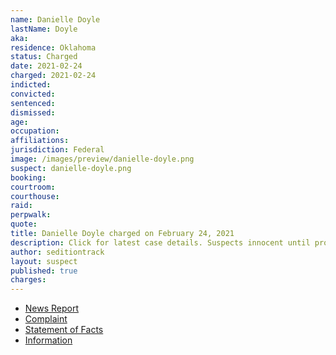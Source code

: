 ```yaml
---
name: Danielle Doyle
lastName: Doyle
aka:
residence: Oklahoma
status: Charged
date: 2021-02-24
charged: 2021-02-24
indicted:
convicted: 
sentenced: 
dismissed: 
age:
occupation:
affiliations:
jurisdiction: Federal
image: /images/preview/danielle-doyle.png
suspect: danielle-doyle.png
booking:
courtroom:
courthouse:
raid:
perpwalk:
quote:
title: Danielle Doyle charged on February 24, 2021
description: Click for latest case details. Suspects innocent until proven guilty.
author: seditiontrack
layout: suspect
published: true
charges:
---
```

- [News Report](https://oklahoman.com/article/5683329/former-oklahoma-city-thunder-worker-charged-in-us-capitol-breach)
- [Complaint](https://extremism.gwu.edu/sites/g/files/zaxdzs2191/f/Danielle%20Nicole%20Doyle%20Criminal%20Complaint.pdf)
- [Statement of Facts](https://www.justice.gov/usao-dc/case-multi-defendant/file/1378606/download)
- [Information](https://www.justice.gov/usao-dc/case-multi-defendant/file/1392951/download)
